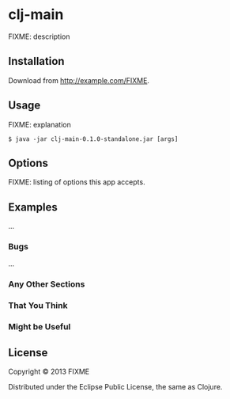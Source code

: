 # clj-main

FIXME: description

## Installation

Download from http://example.com/FIXME.

## Usage

FIXME: explanation

    $ java -jar clj-main-0.1.0-standalone.jar [args]

## Options

FIXME: listing of options this app accepts.

## Examples

...

### Bugs

...

### Any Other Sections
### That You Think
### Might be Useful

## License

Copyright © 2013 FIXME

Distributed under the Eclipse Public License, the same as Clojure.

